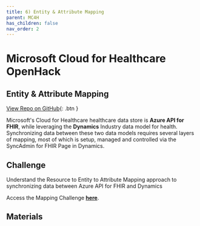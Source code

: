 ```yaml
---
title: 6) Entity & Attribute Mapping
parent: MC4H
has_children: false
nav_order: 2
---
```

# Microsoft Cloud for Healthcare OpenHack

## Entity & Attribute Mapping
[View Repo on GitHub](https://github.com/microsoft/openhack-mc4h/tree/main/Challenge-06){: .btn }

Microsoft's Cloud for Healthcare healthcare data store is **Azure API for FHIR**, while leveraging the **Dynamics** Industry data model for health.  Synchronizing data between these two data models requires several layers of mapping, most of which is setup, managed and controlled via the SyncAdmin for FHIR Page in Dynamics. 


## Challenge 
Understand the Resource to Entity to Attribute Mapping approach to synchronizing data between Azure API for FHIR and Dynamics 


Access the Mapping Challenge **[here](https://github.com/microsoft/openhack-mc4h/tree/main/Challenge-6)**.


## Materials   
